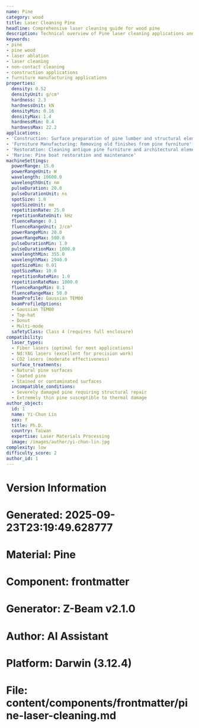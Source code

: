 ```yaml
---
name: Pine
category: wood
title: Laser Cleaning Pine
headline: Comprehensive laser cleaning guide for wood pine
description: Technical overview of Pine laser cleaning applications and parameters
keywords:
- pine
- pine wood
- laser ablation
- laser cleaning
- non-contact cleaning
- construction applications
- furniture manufacturing applications
properties:
  density: 0.52
  densityUnit: g/cm³
  hardness: 2.3
  hardnessUnit: kN
  densityMin: 0.16
  densityMax: 1.4
  hardnessMin: 0.4
  hardnessMax: 22.2
applications:
- 'Construction: Surface preparation of pine lumber and structural elements'
- 'Furniture Manufacturing: Removing old finishes from pine furniture'
- 'Restoration: Cleaning antique pine furniture and architectural elements'
- 'Marine: Pine boat restoration and maintenance'
machineSettings:
  powerRange: 15.0
  powerRangeUnit: W
  wavelength: 10600.0
  wavelengthUnit: nm
  pulseDuration: 20.0
  pulseDurationUnit: ns
  spotSize: 1.0
  spotSizeUnit: mm
  repetitionRate: 25.0
  repetitionRateUnit: kHz
  fluenceRange: 0.1
  fluenceRangeUnit: J/cm²
  powerRangeMin: 20.0
  powerRangeMax: 500.0
  pulseDurationMin: 1.0
  pulseDurationMax: 1000.0
  wavelengthMin: 355.0
  wavelengthMax: 2940.0
  spotSizeMin: 0.01
  spotSizeMax: 10.0
  repetitionRateMin: 1.0
  repetitionRateMax: 1000.0
  fluenceRangeMin: 0.1
  fluenceRangeMax: 50.0
  beamProfile: Gaussian TEM00
  beamProfileOptions:
  - Gaussian TEM00
  - Top-hat
  - Donut
  - Multi-mode
  safetyClass: Class 4 (requires full enclosure)
compatibility:
  laser_types:
  - Fiber lasers (optimal for most applications)
  - Nd:YAG lasers (excellent for precision work)
  - CO2 lasers (moderate effectiveness)
  surface_treatments:
  - Natural pine surfaces
  - Coated pine
  - Stained or contaminated surfaces
  incompatible_conditions:
  - Severely damaged pine requiring structural repair
  - Extremely thin pine susceptible to thermal damage
author_object:
  id: 1
  name: Yi-Chun Lin
  sex: f
  title: Ph.D.
  country: Taiwan
  expertise: Laser Materials Processing
  image: /images/author/yi-chun-lin.jpg
complexity: low
difficulty_score: 2
author_id: 1
---
```



# Version Information
# Generated: 2025-09-23T23:19:49.628777
# Material: Pine
# Component: frontmatter
# Generator: Z-Beam v2.1.0
# Author: AI Assistant
# Platform: Darwin (3.12.4)
# File: content/components/frontmatter/pine-laser-cleaning.md